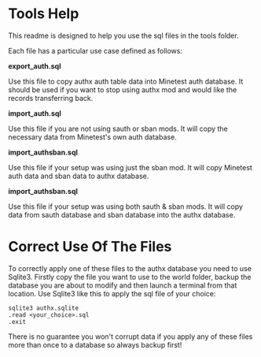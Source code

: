 # Tools Help
This readme is designed to help you use the sql files in the tools folder.


Each file has a particular use case defined as follows:

<b>export_auth.sql</b>


Use this file to copy authx auth table data into Minetest auth database. It should be used if you want to stop using authx mod and would like the records transferring back.


<b>import_auth.sql</b>


Use this file if you are not using sauth or sban mods. It will copy the necessary
data from Minetest's own auth database.


<b>import_authsban.sql</b>


Use this file if your setup was using just the sban mod. It will copy Minetest auth  data and sban data to authx database.


<b>import_authsban.sql</b>


Use this file if your setup was using both sauth & sban mods. It will copy data from sauth database and sban database into the authx database.

# Correct Use Of The Files
To correctly apply one of these files to the authx database you need to use Sqlite3.
Firstly copy the file you want to use to the world folder, backup the database you are about to modify and then launch a terminal
from that location. Use Sqlite3 like this to apply the sql file of your choice:

```  
sqlite3 authx.sqlite
.read <your_choice>.sql
.exit 
```
There is no guarantee you won't corrupt data if you apply any of these files more than once to a database so always backup first!